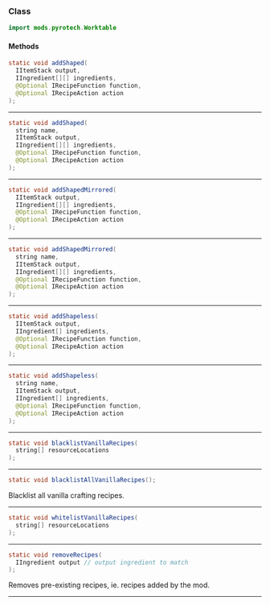 
### Class

```java
import mods.pyrotech.Worktable
```

#### Methods

```java
static void addShaped(
  IItemStack output,                 
  IIngredient[][] ingredients,       
  @Optional IRecipeFunction function,
  @Optional IRecipeAction action     
);
```


---


```java
static void addShaped(
  string name,                       
  IItemStack output,                 
  IIngredient[][] ingredients,       
  @Optional IRecipeFunction function,
  @Optional IRecipeAction action     
);
```


---


```java
static void addShapedMirrored(
  IItemStack output,                 
  IIngredient[][] ingredients,       
  @Optional IRecipeFunction function,
  @Optional IRecipeAction action     
);
```


---


```java
static void addShapedMirrored(
  string name,                       
  IItemStack output,                 
  IIngredient[][] ingredients,       
  @Optional IRecipeFunction function,
  @Optional IRecipeAction action     
);
```


---


```java
static void addShapeless(
  IItemStack output,                 
  IIngredient[] ingredients,         
  @Optional IRecipeFunction function,
  @Optional IRecipeAction action     
);
```


---


```java
static void addShapeless(
  string name,                       
  IItemStack output,                 
  IIngredient[] ingredients,         
  @Optional IRecipeFunction function,
  @Optional IRecipeAction action     
);
```


---


```java
static void blacklistVanillaRecipes(
  string[] resourceLocations
);
```


---


```java
static void blacklistAllVanillaRecipes();
```

Blacklist all vanilla crafting recipes.

---


```java
static void whitelistVanillaRecipes(
  string[] resourceLocations
);
```


---


```java
static void removeRecipes(
  IIngredient output // output ingredient to match
);
```

Removes pre-existing recipes, ie. recipes added by the mod.

---

